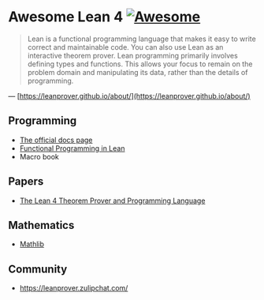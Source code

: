 # Awesome Lean 4 [![Awesome](https://awesome.re/badge-flat2.svg)](https://awesome.re)

> Lean is a functional programming language that makes it easy to write correct
> and maintainable code. You can also use Lean as an interactive theorem
> prover. Lean programming primarily involves defining types and functions.
> This allows your focus to remain on the problem domain and manipulating its
> data, rather than the details of programming.

— [https://leanprover.github.io/about/](https://leanprover.github.io/about/)

## Programming

- [The official docs page](https://leanprover.github.io/lean4/doc/)
- [Functional Programming in Lean](https://leanprover.github.io/lean4/doc/fplean.html)
- Macro book

## Papers

- [The Lean 4 Theorem Prover and Programming Language](https://link.springer.com/chapter/10.1007/978-3-030-79876-5_37)

## Mathematics

- [Mathlib](https://github.com/leanprover-community/mathlib4)

## Community

- https://leanprover.zulipchat.com/
